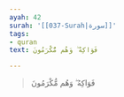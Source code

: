 ```yaml
---
ayah: 42
surah: '[[037-Surah|سورة]]'
tags:
- quran
text: فَوَاكِهُ ۖ وَهُم مُّكْرَمُونَ

---
```

> فَوَاكِهُ ۖ وَهُم مُّكْرَمُونَ
